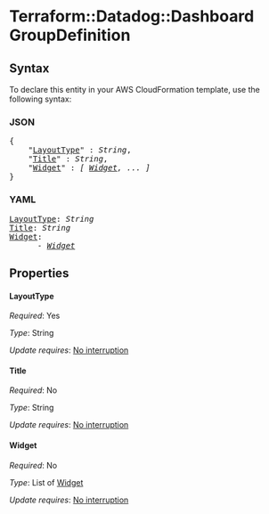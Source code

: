 # Terraform::Datadog::Dashboard GroupDefinition

## Syntax

To declare this entity in your AWS CloudFormation template, use the following syntax:

### JSON

<pre>
{
    "<a href="#layouttype" title="LayoutType">LayoutType</a>" : <i>String</i>,
    "<a href="#title" title="Title">Title</a>" : <i>String</i>,
    "<a href="#widget" title="Widget">Widget</a>" : <i>[ <a href="groupdefinition-widget.md">Widget</a>, ... ]</i>
}
</pre>

### YAML

<pre>
<a href="#layouttype" title="LayoutType">LayoutType</a>: <i>String</i>
<a href="#title" title="Title">Title</a>: <i>String</i>
<a href="#widget" title="Widget">Widget</a>: <i>
      - <a href="groupdefinition-widget.md">Widget</a></i>
</pre>

## Properties

#### LayoutType

_Required_: Yes

_Type_: String

_Update requires_: [No interruption](https://docs.aws.amazon.com/AWSCloudFormation/latest/UserGuide/using-cfn-updating-stacks-update-behaviors.html#update-no-interrupt)

#### Title

_Required_: No

_Type_: String

_Update requires_: [No interruption](https://docs.aws.amazon.com/AWSCloudFormation/latest/UserGuide/using-cfn-updating-stacks-update-behaviors.html#update-no-interrupt)

#### Widget

_Required_: No

_Type_: List of <a href="groupdefinition-widget.md">Widget</a>

_Update requires_: [No interruption](https://docs.aws.amazon.com/AWSCloudFormation/latest/UserGuide/using-cfn-updating-stacks-update-behaviors.html#update-no-interrupt)

